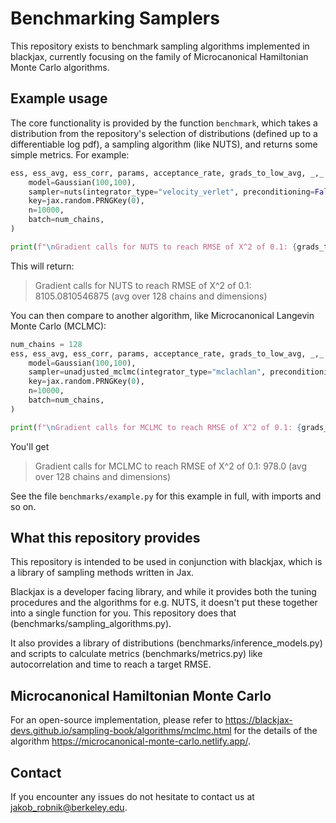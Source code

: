 # Benchmarking Samplers 

This repository exists to benchmark sampling algorithms implemented in blackjax, currently focusing on the family of Microcanonical Hamiltonian Monte Carlo algorithms.

## Example usage

The core functionality is provided by the function `benchmark`, which takes a distribution from the repository's selection of distributions (defined up to a differentiable log pdf), a sampling algorithm (like NUTS), and returns some simple metrics. For example:

```python
ess, ess_avg, ess_corr, params, acceptance_rate, grads_to_low_avg, _,_ = benchmark(
    model=Gaussian(100,100),
    sampler=nuts(integrator_type="velocity_verlet", preconditioning=False),
    key=jax.random.PRNGKey(0), 
    n=10000,
    batch=num_chains,
)

print(f"\nGradient calls for NUTS to reach RMSE of X^2 of 0.1: {grads_to_low_avg} (avg over {num_chains} chains and dimensions)")
```

This will return:

> Gradient calls for NUTS to reach RMSE of X^2 of 0.1: 8105.0810546875 (avg over 128 chains and dimensions)

You can then compare to another algorithm, like Microcanonical Langevin Monte Carlo (MCLMC):

```python
num_chains = 128
ess, ess_avg, ess_corr, params, acceptance_rate, grads_to_low_avg, _,_ = benchmark(
    model=Gaussian(100,100),
    sampler=unadjusted_mclmc(integrator_type="mclachlan", preconditioning=False),
    key=jax.random.PRNGKey(0), 
    n=10000,
    batch=num_chains,
)

print(f"\nGradient calls for MCLMC to reach RMSE of X^2 of 0.1: {grads_to_low_avg} (avg over {num_chains} chains and dimensions)")
```

You'll get 

> Gradient calls for MCLMC to reach RMSE of X^2 of 0.1: 978.0 (avg over 128 chains and dimensions)

See the file `benchmarks/example.py` for this example in full, with imports and so on.

## What this repository provides

This repository is intended to be used in conjunction with blackjax, which is a library of sampling methods written in Jax.

Blackjax is a developer facing library, and while it provides both the tuning procedures and the algorithms for e.g. NUTS, it doesn't put these together into a single function for you. This repository does that (benchmarks/sampling_algorithms.py).

It also provides a library of distributions (benchmarks/inference_models.py) and scripts to calculate metrics (benchmarks/metrics.py) like autocorrelation and time to reach a target RMSE.

## Microcanonical Hamiltonian Monte Carlo

For an open-source implementation, please refer to 
https://blackjax-devs.github.io/sampling-book/algorithms/mclmc.html
for the details of the algorithm 
https://microcanonical-monte-carlo.netlify.app/.

## Contact

If you encounter any issues do not hesitate to contact us at jakob_robnik@berkeley.edu.

